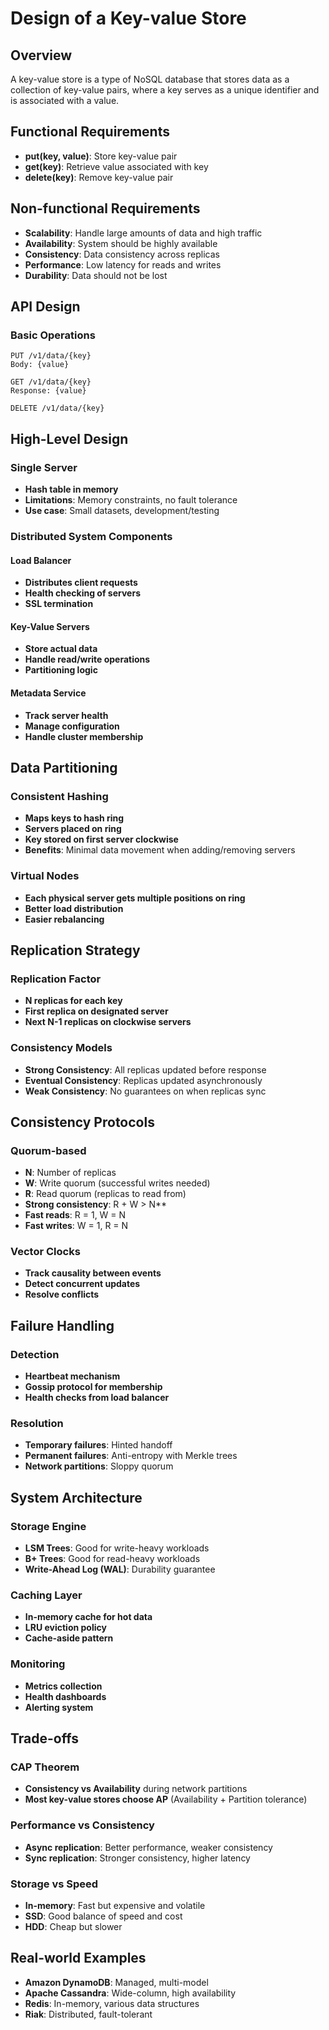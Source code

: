 # Design of a Key-value Store

## Overview
A key-value store is a type of NoSQL database that stores data as a collection of key-value pairs, where a key serves as a unique identifier and is associated with a value.

## Functional Requirements
- **put(key, value)**: Store key-value pair
- **get(key)**: Retrieve value associated with key
- **delete(key)**: Remove key-value pair

## Non-functional Requirements
- **Scalability**: Handle large amounts of data and high traffic
- **Availability**: System should be highly available
- **Consistency**: Data consistency across replicas
- **Performance**: Low latency for reads and writes
- **Durability**: Data should not be lost

## API Design

### Basic Operations
```
PUT /v1/data/{key}
Body: {value}
```

```
GET /v1/data/{key}
Response: {value}
```

```
DELETE /v1/data/{key}
```

## High-Level Design

### Single Server
- **Hash table in memory**
- **Limitations**: Memory constraints, no fault tolerance
- **Use case**: Small datasets, development/testing

### Distributed System Components

#### Load Balancer
- **Distributes client requests**
- **Health checking of servers**
- **SSL termination**

#### Key-Value Servers
- **Store actual data**
- **Handle read/write operations**
- **Partitioning logic**

#### Metadata Service
- **Track server health**
- **Manage configuration**
- **Handle cluster membership**

## Data Partitioning

### Consistent Hashing
- **Maps keys to hash ring**
- **Servers placed on ring**
- **Key stored on first server clockwise**
- **Benefits**: Minimal data movement when adding/removing servers

### Virtual Nodes
- **Each physical server gets multiple positions on ring**
- **Better load distribution**
- **Easier rebalancing**

## Replication Strategy

### Replication Factor
- **N replicas for each key**
- **First replica on designated server**
- **Next N-1 replicas on clockwise servers**

### Consistency Models
- **Strong Consistency**: All replicas updated before response
- **Eventual Consistency**: Replicas updated asynchronously
- **Weak Consistency**: No guarantees on when replicas sync

## Consistency Protocols

### Quorum-based
- **N**: Number of replicas
- **W**: Write quorum (successful writes needed)
- **R**: Read quorum (replicas to read from)
- **Strong consistency**: R + W > N**
- **Fast reads**: R = 1, W = N
- **Fast writes**: W = 1, R = N

### Vector Clocks
- **Track causality between events**
- **Detect concurrent updates**
- **Resolve conflicts**

## Failure Handling

### Detection
- **Heartbeat mechanism**
- **Gossip protocol for membership**
- **Health checks from load balancer**

### Resolution
- **Temporary failures**: Hinted handoff
- **Permanent failures**: Anti-entropy with Merkle trees
- **Network partitions**: Sloppy quorum

## System Architecture

### Storage Engine
- **LSM Trees**: Good for write-heavy workloads
- **B+ Trees**: Good for read-heavy workloads
- **Write-Ahead Log (WAL)**: Durability guarantee

### Caching Layer
- **In-memory cache for hot data**
- **LRU eviction policy**
- **Cache-aside pattern**

### Monitoring
- **Metrics collection**
- **Health dashboards**
- **Alerting system**

## Trade-offs

### CAP Theorem
- **Consistency vs Availability** during network partitions
- **Most key-value stores choose AP** (Availability + Partition tolerance)

### Performance vs Consistency
- **Async replication**: Better performance, weaker consistency
- **Sync replication**: Stronger consistency, higher latency

### Storage vs Speed
- **In-memory**: Fast but expensive and volatile
- **SSD**: Good balance of speed and cost
- **HDD**: Cheap but slower

## Real-world Examples
- **Amazon DynamoDB**: Managed, multi-model
- **Apache Cassandra**: Wide-column, high availability
- **Redis**: In-memory, various data structures
- **Riak**: Distributed, fault-tolerant